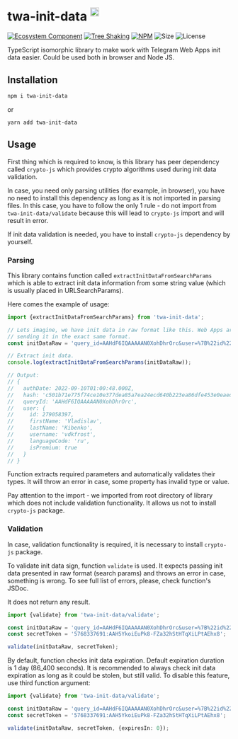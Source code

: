 # twa-init-data <sup><img src="https://static.npmjs.com/255a118f56f5346b97e56325a1217a16.svg" alt="drawing" width="20"/></sup>

[npm-badge]: https://img.shields.io/npm/v/twa-init-data?logo=npm

[npm-link]: https://npmjs.com/package/twa-init-data

[size-badge]: https://img.shields.io/bundlephobia/minzip/twa-init-data

[license-badge]: https://img.shields.io/github/license/telegram-web-apps/init-data-ts

[tree-shaking-badge]: https://img.shields.io/badge/Tree%20Shaking-enabled-success

[tree-shaking-link]: https://webpack.js.org/guides/tree-shaking/

[gh-org-badge]: https://img.shields.io/badge/-Ecosystem_Component-%23555?logo=github

[gh-org-link]: https://github.com/Telegram-Web-Apps

[![Ecosystem Component][gh-org-badge]][gh-org-link]
[![Tree Shaking][tree-shaking-badge]][tree-shaking-link]
[![NPM][npm-badge]][npm-link]
![Size][size-badge]
![License][license-badge]

TypeScript isomorphic library to make work with Telegram Web Apps init data
easier. Could be used both in browser and Node JS.

## Installation

```bash  
npm i twa-init-data
```  

or

```bash  
yarn add twa-init-data
```

## Usage

First thing which is required to know, is this library has peer dependency
called `crypto-js` which provides crypto algorithms used during init data
validation.

In case, you need only parsing utilities (for example, in browser),
you have no need to install this dependency as long as it is not imported
in parsing files. In this case, you have to follow the only 1 rule - do not
import from `twa-init-data/validate` because this will lead to `crypto-js`
import and will result in error.

If init data validation is needed, you have to install `crypto-js` dependency
by yourself.

### Parsing

This library contains function called `extractInitDataFromSearchParams` which is
able to extract init data information from some string value (which is usually
placed in URLSearchParams).

Here comes the example of usage:

```typescript
import {extractInitDataFromSearchParams} from 'twa-init-data';

// Lets imagine, we have init data in raw format like this. Web Apps are
// sending it in the exact same format.
const initDataRaw = 'query_id=AAHdF6IQAAAAAN0XohDhrOrc&user=%7B%22id%22%3A279058397%2C%22first_name%22%3A%22Vladislav%22%2C%22last_name%22%3A%22Kibenko%22%2C%22username%22%3A%22vdkfrost%22%2C%22language_code%22%3A%22ru%22%2C%22is_premium%22%3Atrue%7D&auth_date=1662771648&hash=c501b71e775f74ce10e377dea85a7ea24ecd640b223ea86dfe453e0eaed2e2b2';

// Extract init data.
console.log(extractInitDataFromSearchParams(initDataRaw));

// Output:
// {
//   authDate: 2022-09-10T01:00:48.000Z,
//   hash: 'c501b71e775f74ce10e377dea85a7ea24ecd640b223ea86dfe453e0eaed2e2b2',
//   queryId: 'AAHdF6IQAAAAAN0XohDhrOrc',
//   user: {
//     id: 279058397,
//     firstName: 'Vladislav',
//     lastName: 'Kibenko',
//     username: 'vdkfrost',
//     languageCode: 'ru',
//     isPremium: true
//   }
// }
```

Function extracts required parameters and automatically validates their types.
It will throw an error in case, some property has invalid type or value.

Pay attention to the import - we imported from root directory of library which
does not include validation functionality. It allows us not to install
`crypto-js` package.

### Validation

In case, validation functionality is required, it is necessary to install
`crypto-js` package.

To validate init data sign, function `validate` is used. It expects passing init
data presented in raw format (search params) and throws an error in case,
something is wrong. To see full list of errors, please, check function's JSDoc.

It does not return any result.

```typescript
import {validate} from 'twa-init-data/validate';

const initDataRaw = 'query_id=AAHdF6IQAAAAAN0XohDhrOrc&user=%7B%22id%22%3A279058397%2C%22first_name%22%3A%22Vladislav%22%2C%22last_name%22%3A%22Kibenko%22%2C%22username%22%3A%22vdkfrost%22%2C%22language_code%22%3A%22ru%22%2C%22is_premium%22%3Atrue%7D&auth_date=1662771648&hash=c501b71e775f74ce10e377dea85a7ea24ecd640b223ea86dfe453e0eaed2e2b2';
const secretToken = '5768337691:AAH5YkoiEuPk8-FZa32hStHTqXiLPtAEhx8';

validate(initDataRaw, secretToken);
```

By default, function checks init data expiration. Default expiration duration
is 1 day (86_400 seconds). It is recommended to always check init data
expiration as long as it could be stolen, but still valid. To disable this
feature, use third function argument:

```typescript
import {validate} from 'twa-init-data/validate';

const initDataRaw = 'query_id=AAHdF6IQAAAAAN0XohDhrOrc&user=%7B%22id%22%3A279058397%2C%22first_name%22%3A%22Vladislav%22%2C%22last_name%22%3A%22Kibenko%22%2C%22username%22%3A%22vdkfrost%22%2C%22language_code%22%3A%22ru%22%2C%22is_premium%22%3Atrue%7D&auth_date=1662771648&hash=c501b71e775f74ce10e377dea85a7ea24ecd640b223ea86dfe453e0eaed2e2b2';
const secretToken = '5768337691:AAH5YkoiEuPk8-FZa32hStHTqXiLPtAEhx8';

validate(initDataRaw, secretToken, {expiresIn: 0});
```

